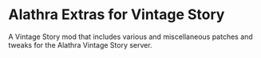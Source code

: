 # Alathra Extras for Vintage Story

A Vintage Story mod that includes various and miscellaneous patches and tweaks for the Alathra Vintage Story server.
